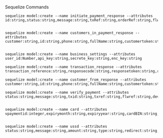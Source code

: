 Sequelize Commands

	sequelize model:create --name initiate_payment_response --attributes id:string,status:string,message:string,txRef:string,orderRef:string,flwRef:string,redirectUrl:string,device_fingerprint:string,settlement_token:string,cycle:string,amount:string,charged_amount:string,appfee:string,merchantfee:string,merchantbearsfee:string,chargeResponseCode:string,chargeResponseMessage:string,authModelUsed:string,currency:string,IP:string,narration:string,status:string,vbvrespmessage:string,authurl:string,vbvrespcode:string,acctvalrespmsg:string,acctvalrespcode:string,paymentType:string,paymentId:string,fraud_status:string,charge_type:string,is_live:string,createdAt:string,updatedAt:string,deletedAt:string,customerId:string,AccountId:string,customercandosubsequentnoauth:string


	sequelize model:create --name customers_in_payment_response --attributes customer:string,id:string,phone:string,fullName:string,customertoken:string,email:string,createdAt:string,updatedAt:string,deletedAt:string,AccountId:string


	sequelize model:create --name business_settings --attributes user_id:Number,api_key:string,secrete_key:string,enc_key:string

	sequelize model:create --name transaction_response --attributes transaction_reference:string,responsecode:string,responsetoken:string,responsemessage:string

	sequelize model:create --name customer_from_response --attributes customer:string,id:string,phone:string,fullName:string,customertoken:string,email:string,createdAt:string,updatedAt:string,deletedAt:string,AccountId:string

	sequelize model:create --name verify_payment --attributes status:string,message:string,txid:string,txref:string,flwref:string,devicefingerprint:string,cycle:string,amount:string,currency:string,chargedamount:string,appfee:string,merchantfee:string,merchantbearsfee:string,chargecode:string,chargemessage:string,authmodel:string,ip:string,narration:string,status:string,vbvcode:string,vbvmessage:string,authurl:string,acctcode:string,acctmessage:string,paymenttype:string,paymentid:string,fraudstatus:string,chargetype:string,createdday:string,createddayname:string,createdweek:string,createdmonth:string,createdmonthname:string,createdquarter:string,createdyear:string,createdyearisleap:string,createddayispublicholiday:string,createdhour:string,createdminute:string,createdpmam:string,created:string,customerid:string,custphone:string,custnetworkprovider:string,custname:string,custemail:string,custemailprovider:string,custcreated:string,accountid:string,acctbusinessname:string,acctcontactperson:string,acctcountry:string,acctbearsfeeattransactiontime:string,acctparent:string,acctvpcmerchant:string,acctalias:string,acctisliveapproved:string,orderref:string,paymentplan:string,paymentpage:string,raveref:string,meta:string


	sequelize model:create --name card --attributes vpaymentid:integer,expirymonth:string,expiryyear:string,cardBIN:string,last4digits:string,brand:string,card_tokens:integer,type:string,life_time_token:string


	sequelize model:create --name ussd --attributes status:string,message:string,amount:string,type:string,redirect:string,note:string,transaction_date:string,transaction_reference:string,flw_reference:string,redirect_url:string,payment_code:string,type_data:string,meta_data:string,response_code:string,response_message:string